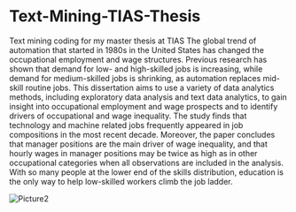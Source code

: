 # Text-Mining-TIAS-Thesis
Text mining coding for my master thesis at TIAS
The global trend of automation that started in 1980s in the United States has changed the occupational employment and wage structures. Previous research has shown that demand for low- and high-skilled jobs is increasing, while demand for medium-skilled jobs is shrinking, as automation replaces mid-skill routine jobs.  This dissertation aims to use a variety of data analytics methods, including exploratory data analysis and text data analytics, to gain insight into occupational employment and wage prospects and to identify drivers of occupational and wage inequality. The study finds that technology and machine related jobs frequently appeared in job compositions in the most recent decade. Moreover, the paper concludes that manager positions are the main driver of wage inequality, and that hourly wages in manager positions may be twice as high as in other occupational categories when all observations are included in the analysis. With so many people at the lower end of the skills distribution, education is the only way to help low-skilled workers climb the job ladder.

![Picture2](https://user-images.githubusercontent.com/61847185/187027349-b1b8a69f-b945-4588-a005-09215a78d0cf.png)

